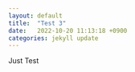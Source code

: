 ```yaml
---
layout: default
title:  "Test 3"
date:   2022-10-20 11:13:18 +0900
categories: jekyll update
---
```


Just Test

